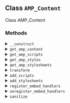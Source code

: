 ## Class `AMP_Content`

Class AMP_Content

### Methods
<details>
<summary><code>__construct</code></summary>

```php
public __construct( $content, $embed_handler_classes, $sanitizer_classes, $args = array() )
```

AMP_Content constructor.


</details>
<details>
<summary><code>get_amp_content</code></summary>

```php
public get_amp_content()
```

Get AMP content.


</details>
<details>
<summary><code>get_amp_scripts</code></summary>

```php
public get_amp_scripts()
```

Get AMP scripts.


</details>
<details>
<summary><code>get_amp_styles</code></summary>

```php
public get_amp_styles()
```

Get AMP styles.


</details>
<details>
<summary><code>get_amp_stylesheets</code></summary>

```php
public get_amp_stylesheets()
```

Get AMP styles.


</details>
<details>
<summary><code>transform</code></summary>

```php
private transform()
```

Transform.


</details>
<details>
<summary><code>add_scripts</code></summary>

```php
private add_scripts( $scripts )
```

Add scripts.


</details>
<details>
<summary><code>add_stylesheets</code></summary>

```php
private add_stylesheets( $stylesheets )
```

Add stylesheets.


</details>
<details>
<summary><code>register_embed_handlers</code></summary>

```php
private register_embed_handlers( $embed_handler_classes )
```

Register embed handlers.


</details>
<details>
<summary><code>unregister_embed_handlers</code></summary>

```php
private unregister_embed_handlers( $embed_handlers )
```

Unregister embed handlers.


</details>
<details>
<summary><code>sanitize</code></summary>

```php
private sanitize( $content )
```

Sanitize.


</details>
